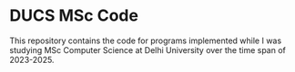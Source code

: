 # DUCS MSc Code
This repository contains the code for programs implemented while I was studying MSc Computer Science at Delhi University over the time span of 2023-2025.

